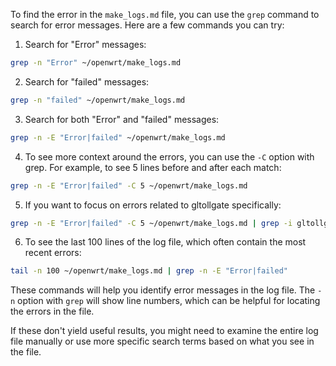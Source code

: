 To find the error in the `make_logs.md` file, you can use the `grep` command to search for error messages. Here are a few commands you can try:

1. Search for "Error" messages:

```bash
grep -n "Error" ~/openwrt/make_logs.md
```

2. Search for "failed" messages:

```bash
grep -n "failed" ~/openwrt/make_logs.md
```

3. Search for both "Error" and "failed" messages:

```bash
grep -n -E "Error|failed" ~/openwrt/make_logs.md
```

4. To see more context around the errors, you can use the `-C` option with grep. For example, to see 5 lines before and after each match:

```bash
grep -n -E "Error|failed" -C 5 ~/openwrt/make_logs.md
```

5. If you want to focus on errors related to gltollgate specifically:

```bash
grep -n -E "Error|failed" -C 5 ~/openwrt/make_logs.md | grep -i gltollgate
```

6. To see the last 100 lines of the log file, which often contain the most recent errors:

```bash
tail -n 100 ~/openwrt/make_logs.md | grep -n -E "Error|failed"
```

These commands will help you identify error messages in the log file. The `-n` option with `grep` will show line numbers, which can be helpful for locating the errors in the file.

If these don't yield useful results, you might need to examine the entire log file manually or use more specific search terms based on what you see in the file.